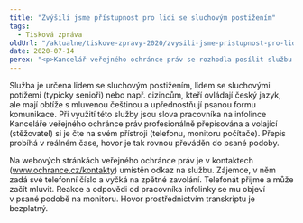 ```yaml
---
title: "Zvýšili jsme přístupnost pro lidi se sluchovým postižením"
tags:
  - Tisková zpráva
oldUrl: "/aktualne/tiskove-zpravy-2020/zvysili-jsme-pristupnost-pro-lidi-se-sluchovym-postizenim"
date: 2020-07-14
perex: "<p>Kancelář veřejného ochránce práv se rozhodla posílit službu své infolinky pro lidi s postižením nebo pro lidi s horší schopností porozumět mluvenému slovu. Nově mohou využívat přepisu hovoru prostřednictvím tzv. služby transkript.</p>"
---
```


<!-- imported from the old website -->

<p>Služba je určena lidem se sluchovým postižením, lidem se sluchovými potížemi (typicky senioři) nebo např. cizincům, kteří ovládají český jazyk, ale mají obtíže s mluvenou češtinou a upřednostňují psanou formu komunikace. Při využití této služby jsou slova pracovníka na infolince Kanceláře veřejného ochránce práv profesionálně přepisována a volající (stěžovatel) si je čte na svém přístroji (telefonu, monitoru počítače). Přepis probíhá v reálném čase, hovor je tak rovnou převáděn do psané podoby.</p> <p>Na webových stránkách veřejného ochránce práv je v kontaktech (<a href="http://www.ochrance.cz/kontakty">www.ochrance.cz/kontakty</a>) umístěn odkaz na službu. Zájemce, v něm zadá své telefonní číslo a vyčká na zpětné zavolání. Telefonát přijme a může začít mluvit. Reakce a odpovědi od pracovníka infolinky se mu objeví v psané podobě na monitoru. Hovor prostřednictvím transkriptu je bezplatný.</p>
